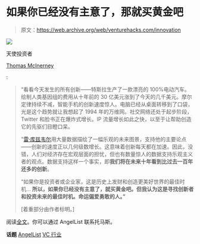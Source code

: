 # 如果你已经没有主意了，那就买黄金吧

> 原文：<https://web.archive.org/web/venturehacks.com/innovation>

![](img/be288fdc2c067ad06d76722154361e03.png)

天使投资者

[Thomas McInerney](https://web.archive.org/web/20221006044326/http://tgm.com/2010/07/07/why-gold-may-be-a-bad-investment-aka-case-for-being-optimistic/)

:

> “看看今天发生的所有创新——特斯拉生产了一款漂亮的 100%电动汽车。绘制人类基因组的费用从十年前的 30 亿美元涨到了今天的几千美元。摩尔定律持续不减，智能手机的创新速度惊人。电脑已经从桌面转移到了口袋，光是这个趋势就让我想起了 1994 年的万维网。社交网络还处于起步阶段，Twitter 和脸书正在爆炸式增长。IP 流量增长如此之快，以至于让帮助创造它的先驱们目瞪口呆。
> 
> "[雷·库兹韦尔](https://web.archive.org/web/20221006044326/http://en.wikipedia.org/wiki/Ray_Kurzweil)用大量数据描绘了一幅乐观的未来图景，支持他的主要论点——创新的速度正以几何级数增长。这意味着创新每天都在加速。因此，没错，人们对经济存在宏观层面的担忧，但也有数量惊人的数据支持乐观主义者的观点。数据支持这样一个事实，即**我们将在未来十年看到比过去一百年还多的创新**。
> 
> “如果你是投资者或企业家，这是历史上发财和创造更美好世界的最佳时机… **所以，如果你已经没有主意了，就买黄金吧。但我认为这是寻找创新者和投资未来的最佳时机。命运偏爱勇敢的人。”**
> 
> [着重部分由作者标明。]

阅读[全文](https://web.archive.org/web/20221006044326/http://tgm.com/2010/07/07/why-gold-may-be-a-bad-investment-aka-case-for-being-optimistic/)。你可以通过 AngelList 联系托马斯。

**话题** [AngelList](https://web.archive.org/web/20221006044326/https://venturehacks.com/topics/angellist) [VC 行业](https://web.archive.org/web/20221006044326/https://venturehacks.com/topics/vc-industry)